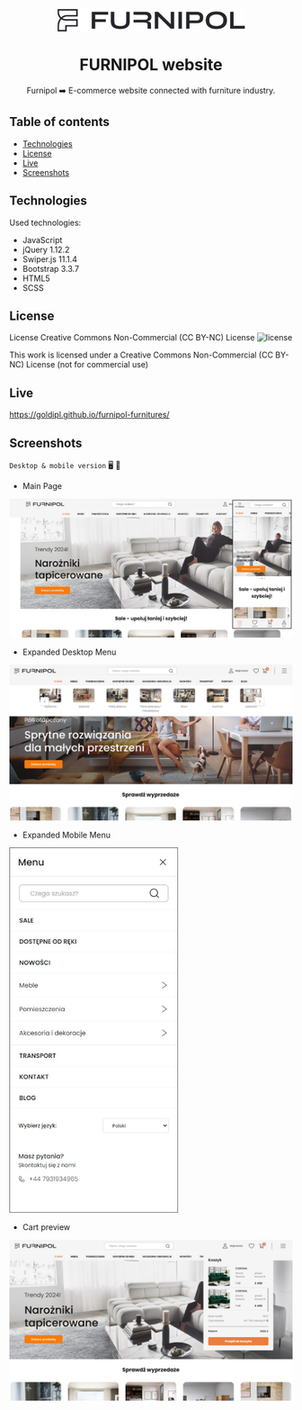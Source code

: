 <p align="center">
    <img src="./assets/icons/header/furnipol-logo.svg" height="40"/>
</p>

<h1 align="center">FURNIPOL website</h1>

<p align="center">Furnipol ➡️ E-commerce website connected with furniture industry.</p>

## Table of contents

- [Technologies](#technologies)
- [License](#license)
- [Live](#live)
- [Screenshots](#screenshots)

## Technologies

Used technologies:

- JavaScript
- jQuery 1.12.2
- Swiper.js 11.1.4
- Bootstrap 3.3.7
- HTML5
- SCSS

## License

License Creative Commons Non-Commercial (CC BY-NC) License ![license](https://mirrors.creativecommons.org/presskit/buttons/88x31/svg/by-nc.svg)

This work is licensed under a Creative Commons Non-Commercial (CC BY-NC) License (not for commercial use)

## Live

https://goldipl.github.io/furnipol-furnitures/

## Screenshots

`Desktop & mobile version` :desktop_computer: :iphone:

- Main Page

![screenshot](./screenshots/screenshot01.jpg)

- Expanded Desktop Menu

![screenshot](./screenshots/screenshot02.jpg)

- Expanded Mobile Menu

<img src="./screenshots/screenshot03.jpg" width="300">

- Cart preview

![screenshot](./screenshots/screenshot04.jpg)
